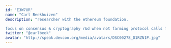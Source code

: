 ```yaml
---
id: "E3W7UR"
name: "Carl Beekhuizen"
description: "researcher with the ethereum foundation.

focus on consensus & cryptography r&d when not farming protocol calls for \"goodbyes\""
twitter: "@carlbeek"
avatar: "http://speak.devcon.org/media/avatars/DSC00278_D1RZN1P.jpg"
---
```

